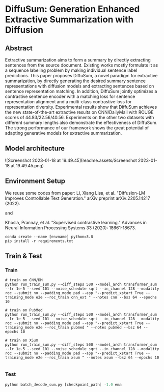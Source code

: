 # DiffuSum: Generation Enhanced Extractive Summarization with Diffusion

## Abstract

Extractive summarization aims to form a summary by directly extracting sentences from the source document. Existing works mostly formulate it as a sequence labeling problem by making individual sentence label predictions. This paper proposes DiffuSum, a novel paradigm for extractive summarization, by directly generating the desired summary sentence representations with diffusion models and extracting sentences based on sentence representation matching. In addition, DiffuSum jointly optimizes a contrastive sentence encoder with a matching loss for sentence representation alignment and a multi-class contrastive loss for representation diversity. Experimental results show that DiffuSum achieves the new state-of-the-art extractive results on CNN/DailyMail with ROUGE scores of $44.83/22.56/40.56$. Experiments on the other two datasets with different summary lengths also demonstrate the effectiveness of DiffuSum. The strong performance of our framework shows the great potential of adapting generative models for extractive summarization.


## Model architecture

![Screenshot 2023-01-18 at 19.49.45](readme.assets/Screenshot 2023-01-18 at 19.49.45.png)

## Environment Setup

 We reuse some codes from paper:
 Li, Xiang Lisa, et al. "Diffusion-LM Improves Controllable Text Generation." arXiv preprint arXiv:2205.14217 (2022).

 and 
 
 Khosla, Prannay, et al. "Supervised contrastive learning." Advances in Neural Information Processing Systems 33 (2020): 18661-18673.

```shell
conda create --name [envname] python=3.8
pip install -r requirements.txt
```



## Train & Test

### Train

```shell
# train on CNN/DM
python run_train_sum.py --diff_steps 500 --model_arch transformer_sum --lr 1e-5 --seed 101 --noise_schedule sqrt --in_channel 128 --modality roc --submit no --padding_mode pad --app "--predict_xstart True --training_mode e2e --roc_train cnn_ext " --notes cnn --bsz 64 --epochs 10

# train on PubMed
python run_train_sum.py --diff_steps 500 --model_arch transformer_sum --lr 1e-5 --seed 101 --noise_schedule sqrt --in_channel 128 --modality roc --submit no --padding_mode pad --app "--predict_xstart True --training_mode e2e --roc_train pubmed " --notes pubmed --bsz 64 --epochs 10

# train on XSum
python run_train_sum.py --diff_steps 500 --model_arch transformer_sum --lr 1e-5 --seed 101 --noise_schedule sqrt --in_channel 128 --modality roc --submit no --padding_mode pad --app "--predict_xstart True --training_mode e2e --roc_train xsum " --notes xsum --bsz 64 --epochs 10


```

### Test

```python
python batch_decode_sum.py [checkpoint_path] -1.0 ema
```
